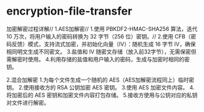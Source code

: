 # encryption-file-transfer

加密解密过程详解//
1.AES加解密//
1.使用 PBKDF2-HMAC-SHA256 算法，迭代 10 万次，将用户输入的密码转换为 32 字节（256 位）密钥。//
2.使用 CFB（密码反馈）模式，支持流式加密，并初始化向量（IV）：随机生成 16 字节 IV，确保相同明文生成不同密文。
3.盐值和 IV 随密文存储（放入前32字节），无需保密但需解密时使用。
4.利用存储的盐值和用户输入的密码，生成与加密时相同的密钥。

2.混合加解密
1.为每个文件生成一个随机的 AES（AES加解密流程同上）临时密钥。
2.使用接收方的 RSA 公钥加密 AES 密钥。
3.使用 AES 加密文件内容。
4.将加密后的 AES 密钥和加密文件内容打包存储。
5.接收方使用与公钥对应的私钥对文件进行解密。
